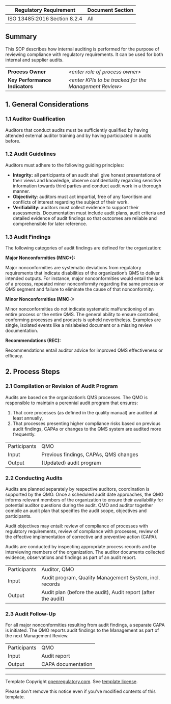 | Regulatory Requirement       | Document Section |
|------------------------------|------------------|
| ISO 13485:2016 Section 8.2.4 | All              |

## Summary

This SOP describes how internal auditing is performed for the purpose of reviewing compliance with regulatory
requirements. It can be used for both internal and supplier audits.

|                                |                                                          |
|--------------------------------|----------------------------------------------------------|
| **Process Owner**              | *\<enter role of process owner\>*                        |
| **Key Performance Indicators** | *\<enter KPIs to be tracked for the Management Review\>* |

## 1. General Considerations

### 1.1 Auditor Qualification

Auditors that conduct audits must be sufficiently qualified by having attended external auditor training and
by having participated in audits before.

### 1.2 Audit Guidelines

Auditors must adhere to the following guiding principles:

* **Integrity:** all participants of an audit shall give honest presentations of their views and knowledge,
  observe confidentiality regarding sensitive information towards third parties and conduct audit work in a
  thorough manner.
* **Objectivity**: auditors must act impartial, free of any favoritism and conflicts of interest regarding the
  subject of their work.
* **Verifiability:** auditors must collect evidence to support their assessments. Documentation must include
  audit plans, audit criteria and detailed evidence of audit findings so that outcomes are reliable and
  comprehensible for later reference.

### 1.3 Audit Findings

The following categories of audit findings are defined for the organization:

**Major Nonconformities (MNC+):**

Major nonconformities are systematic deviations from regulatory requirements that indicate disabilities of the
organization’s QMS to deliver intended outputs. For instance, major nonconformities would entail the lack of a
process, repeated minor nonconformity regarding the same process or QMS segment and failure to eliminate the
cause of that nonconformity.

**Minor Nonconformities (MNC-):**

Minor nonconformities do not indicate systematic malfunctioning of an entire process or the entire QMS. The
general ability to ensure controlled, conforming processes and products is upheld nevertheless. Examples are
single, isolated events like a mislabeled document or a missing review documentation.

**Recommendations (REC):**

Recommendations entail auditor advice for improved QMS effectiveness or efficacy.

## 2. Process Steps

### 2.1 Compilation or Revision of Audit Program

Audits are based on the organization’s QMS processes. The QMO is responsible to maintain a perennial audit
program that ensures:

1. That core processes (as defined in the quality manual) are audited at least annually,
2. That processes presenting higher compliance risks based on previous audit findings, CAPAs or changes to the
   QMS system are audited more frequently.

|              |                                       |
|--------------|---------------------------------------|
| Participants | QMO                                   |
| Input        | Previous findings, CAPAs, QMS changes |
| Output       | (Updated) audit program               |

### 2.2 Conducting Audits

Audits are planned separately by respective auditors, coordination is supported by the QMO. Once a scheduled
audit date approaches, the QMO informs relevant members of the organization to ensure their availability for
potential auditor questions during the audit. QMO and auditor together compile an audit plan that specifies
the audit scope, objectives and participants.

Audit objectives may entail: review of compliance of processes with regulatory requirements, review of
compliance with processes, review of the effective implementation of corrective and preventive action (CAPA).

Audits are conducted by inspecting appropriate process records and by interviewing members of the
organization. The auditor documents collected evidence, observations and findings as part of an audit report.

|              |                                                               |
|--------------|---------------------------------------------------------------|
| Participants | Auditor, QMO                                                  |
| Input        | Audit program, Quality Management System, incl. records       |
| Output       | Audit plan (before the audit), Audit report (after the audit) |

### 2.3 Audit Follow-Up

For all major nonconformities resulting from audit findings, a separate CAPA is initiated.
The QMO reports audit findings to the Management as part of the next Management Review.

|              |                    |
|--------------|--------------------|
| Participants | QMO                |
| Input        | Audit report       |
| Output       | CAPA documentation |

---

Template Copyright [openregulatory.com](https://openregulatory.com). See [template
license](https://openregulatory.com/template-license).

Please don't remove this notice even if you've modified contents of this template.
